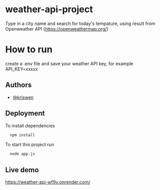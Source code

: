 # weather-api-project

Type in a city name and search for today's tempature, using result from Openweather API (https://openweathermap.org/)

# How to run

create a .env file and save your weather API key, 
for example API_KEY=xxxxx

## Authors

- [@kriswen](https://www.github.com/kris-wen)

## Deployment

To install dependencies

```bash
  npm install
```

To start this project run

```bash
  node app.js
```

## Live demo

https://weather-api-wf9v.onrender.com/
